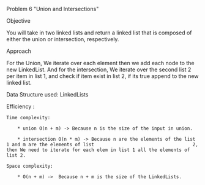 
Problem 6 "Union and Intersections" 


Objective

You will take in two linked lists and return a linked list that is composed of either the union or intersection, respectively. 



Approach

For the Union, We iterate over each element then we add each node to the new LinkedList. And for the intersection, We iterate over the second list 2 per item in list 1, and check if item exist in list 2, if its true append to the new linked list.


Data Structure used: LinkedLists


Efficiency :

    Time complexity:
        
        * union O(n + m) -> Because n is the size of the input in union.
        
        * intersection O(n * m) -> Because n are the elements of the list 1 and m are the elements of list                                    2, then We need to iterate for each elem in list 1 all the elements of                                      list 2. 
       
    Space complexity:
    
        * O(n + m) ->  Because n + m is the size of the LinkedLists. 

